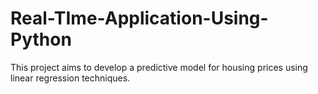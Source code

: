 # Real-TIme-Application-Using-Python
This project aims to develop a predictive model for housing prices using linear regression techniques.
